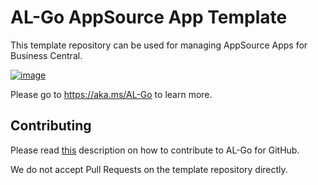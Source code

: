 # AL-Go AppSource App Template
This template repository can be used for managing AppSource Apps for Business Central.

[![image](https://github.com/microsoft/AL-Go-AppSource/assets/10775043/19b93ff7-5775-482c-9c70-651d1819b790)](https://github.com/new?template_name=AL-Go-AppSource&template_owner=microsoft)

Please go to https://aka.ms/AL-Go to learn more.

## Contributing

Please read [this](https://github.com/microsoft/AL-Go/blob/main/Scenarios/Contribute.md) description on how to contribute to AL-Go for GitHub.

We do not accept Pull Requests on the template repository directly.
